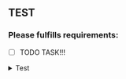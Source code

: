 ## TEST

### Please fulfills requirements:

- [ ] TODO TASK!!!

<details>
  <summary>Test</summary> 

Example


```python

some_code_example

```
</details>
